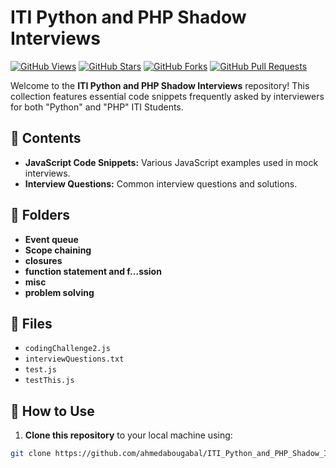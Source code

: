 # ITI Python and PHP Shadow Interviews

[![GitHub Views](https://komarev.com/ghpvc/?username=ahmedabougabal&repo=ITI_Python_and_PHP_Shadow_Interviews&color=blueviolet)](https://github.com/ahmedabougabal/ITI_Python_and_PHP_Shadow_Interviews)
[![GitHub Stars](https://img.shields.io/github/stars/ahmedabougabal/ITI_Python_and_PHP_Shadow_Interviews?style=social)](https://github.com/ahmedabougabal/ITI_Python_and_PHP_Shadow_Interviews/stargazers)
[![GitHub Forks](https://img.shields.io/github/forks/ahmedabougabal/ITI_Python_and_PHP_Shadow_Interviews?style=social)](https://github.com/ahmedabougabal/ITI_Python_and_PHP_Shadow_Interviews/network/members)
[![GitHub Pull Requests](https://img.shields.io/github/issues-pr/ahmedabougabal/ITI_Python_and_PHP_Shadow_Interviews)](https://github.com/ahmedabougabal/ITI_Python_and_PHP_Shadow_Interviews/pulls)

Welcome to the **ITI Python and PHP Shadow Interviews** repository! This collection features essential code snippets frequently asked by interviewers for both "Python" and "PHP" ITI Students.

## 📂 Contents

- **JavaScript Code Snippets:** Various JavaScript examples used in mock interviews.
- **Interview Questions:** Common interview questions and solutions.

## 📁 Folders

- **Event queue**
- **Scope chaining**
- **closures**
- **function statement and f...ssion**
- **misc**
- **problem solving**

## 📄 Files

- `codingChallenge2.js`
- `interviewQuestions.txt`
- `test.js`
- `testThis.js`

## 🚀 How to Use

1. **Clone this repository** to your local machine using:

```bash
git clone https://github.com/ahmedabougabal/ITI_Python_and_PHP_Shadow_Interviews.git
